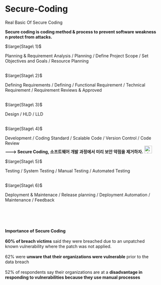 # Secure-Coding
Real Basic Of Secure Coding

**Secure coding is coding method & process to prevent software weakness n protect from attacks.**

<p>$\large{Stage\ 1}$</p>
Planning & Requirement Analysis / Planning / Define Project Scope / Set Objectives and Goals / Resource Planning </br>
<br>
<p>$\large{Stage\ 2}$</p>
Defining Requirements / Defining / Functional Requirement / Technical Requirement / Requirement Reviews & Approved <br>
<br>
<p>$\large{Stage\ 3}$</p>
Design / HLD / LLD<br>
<br>
<p>$\large{Stage\ 4}$</p>
Development / Coding Standard / Scalable Code / Version Control / Code Review <br>
<strong>---> Secure Coding, 소프트웨어 개발 과정에서 미리 보안 약점을 제거하자.</strong>
<img width="25" alt="star1" src="https://user-images.githubusercontent.com/78655692/151471925-e5f35751-d4b9-416b-b41d-a059267a09e3.png"> 
<p>$\large{Stage\ 5}$</p>
Testing / System Testing / Manual Testing / Automated Testing<br>
<br>
<p>$\large{Stage\ 6}$</p>
Deployment & Maintenace / Release planning / Deployment Automation / Maintenance / Feedback <br>
<br><br><br><br><br>
<strong>Importance of Secure Coding</strong><br>
<br>
<strong>60% of breach victims</strong> said they were breached due to an unpatched known vulnerability where the patch was not applied.<br>
<br>
62% were <strong>unware that their organizations were vulnerable</strong> prior to the data breach<br>
<br>
52% of respondents say their organizations are at a <strong>disadvantage in responding to vulnerabilities because they use manual processes</strong><br>
<br>
